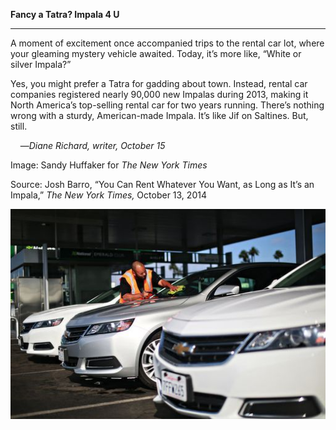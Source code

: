 **Fancy a Tatra? Impala 4 U**

****

A moment of excitement once accompanied trips to the rental car lot, where your gleaming mystery vehicle awaited. Today, it’s more like, “White or silver Impala?”

Yes, you might prefer a Tatra for gadding about town. Instead, rental car companies registered nearly 90,000 new Impalas during 2013, making it North America’s top-selling rental car for two years running. There’s nothing wrong with a sturdy, American-made Impala. It’s like Jif on Saltines. But, still. 

    —*Diane Richard, writer, October 15*
    

Image: Sandy Huffaker for *The New York Times* 

Source: Josh Barro, “You Can Rent Whatever You Want, as Long as It’s an Impala,” *The New York Times,* October 13, 2014

![](../images/14-10-16_2005.138_ImpalaEDIT-1.jpeg)
